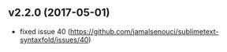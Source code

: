 v2.2.0 (2017-05-01)
-------------------
- fixed issue 40 (https://github.com/jamalsenouci/sublimetext-syntaxfold/issues/40)
